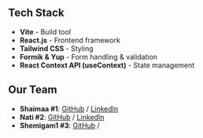 ## Tech Stack

- **Vite** - Build tool  
- **React.js** - Frontend framework  
- **Tailwind CSS** - Styling  
- **Formik & Yup** - Form handling & validation  
- **React Context API (useContext)** - State management  

## Our Team

- **Shaimaa #1**: [GitHub](https://github.com/Shaimaa01) / [LinkedIn](https://www.linkedin.com/in/shaimaa-kamel-818bab31b/)  
- **Nati #2**: [GitHub](https://github.com/NatiG25) / [LinkedIn](https://linkedin.com/in/natigebregorgis)  
- **Shemigam1 #3**: [GitHub](https://github.com/ghaccountname) /
